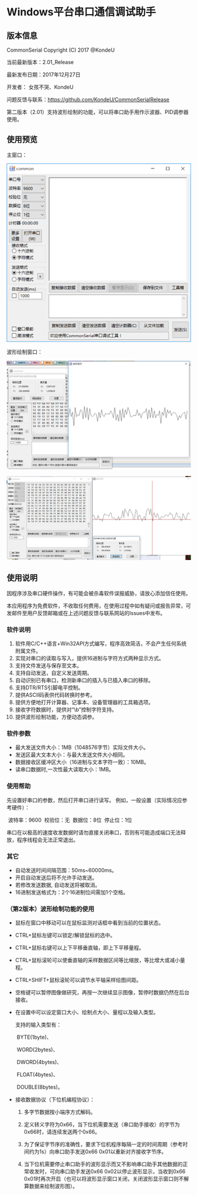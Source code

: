 # Windows平台串口通信调试助手

## 版本信息

CommonSerial Copyright (C)  2017 @KondeU

当前最新版本：2.01_Release

最新发布日期：2017年12月27日

开发者：	女孩不哭、KondeU

问题反馈与联系：https://github.com/KondeU/CommonSerialRelease

第二版本（2.01）支持波形绘制的功能，可以将串口助手用作示波器、PID调参器使用。

## 使用预览

主窗口：

![Main.png](./Pics/Main.png)

波形绘制窗口：

![Waveform](./Pics/Waveform.png)

![WaveformShow](./Pics/WaveformShow.png)

## 使用说明

因程序涉及串口硬件操作，有可能会被杀毒软件误报威胁，请放心添加信任使用。

本应用程序为免费软件，不收取任何费用，在使用过程中如有疑问或报告异常，可发邮件至用户反馈邮箱或在上述问题反馈与联系网站的Issues中发布。

### 软件说明

1. 软件用C/C++语言+Win32API方式编写，程序高效简洁，不会产生任何系统附属文件。
2. 实现对串口的读取与写入，提供16进制与字符方式两种显示方式。
3. 支持文件发送与保存至文本。
4. 支持自动发送，自定义发送周期。
5. 自动识别已有串口，检测新串口的插入与已插入串口的移除。
6. 支持DTR/RTS引脚电平控制。
7. 提供ASCII码表供代码转换时参考。
8. 提供方便地打开计算器、记事本、设备管理器的工具箱选项。
9. 接收字符数据时，提供对“\b”控制字符支持。
10. 提供波形绘制功能，方便动态调参。

### 软件参数

- 最大发送文件大小：1MB（1048576字节）实际文件大小。
- 发送区最大文本大小：与最大发送文件大小相同。
- 数据接收区缓冲区大小（16进制与文本字符一致）：10MB。
- 读串口数据时,一次性最大读取大小：1MB。

### 使用帮助

先设置好串口的参数，然后打开串口进行读写。
例如，一般设置（实际情况应参考硬件）：

​	波特率：9600
​	校验位：无
​	数据位：8位
​	停止位：1位

串口在以极高的速度收发数据时请勿直接关闭串口，否则有可能造成端口无法释放，程序线程会无法正常退出。

### 其它

- 自动发送时间间隔范围：50ms~60000ms。
- 开启自动发送后将不允许手动发送。
- 若修改发送数据, 自动发送将被取消。
- 16进制发送格式为：2个16进制位间需加1个空格。

### （第2版本）波形绘制功能的使用

- 鼠标在窗口中移动可以在鼠标监测对话框中看到当前的位置状态。
- CTRL+鼠标左键可以锁定/解锁鼠标的选中。
- CTRL+鼠标右键可以上下平移垂直轴，即上下平移量程。
- CTRL+鼠标滚轮可以使垂直轴的采样数据区间等比缩放，等比增大或减小量程。
- CTRL+SHIFT+鼠标滚轮可以调节水平轴采样绘图间距。
- 空格键可以暂停图像做研究，再按一次继续显示图像，暂停时数据仍然在后台接收。


- 在设置中可以设定窗口大小、绘制点大小、量程以及输入类型。

  支持的输入类型有：

  ​	BYTE(1byte)、

  ​	WORD(2bytes)、

  ​	DWORD(4bytes)、

  ​	FLOAT(4bytes)、

  ​	DOUBLE(8bytes)。


- 接收数据协议（下位机编程协议）：

  1. 多字节数据按小端序方式解码。

  2. 定义转义字符为0x66，当下位机需要发送（串口助手接收）的字节为0x66时，请连续发送两个0x66。

  3. 为了保证字节序的准确性，要求下位机程序每隔一定的时间周期（参考时间约为1s）向串口助手发送0x66 0x01以重新对齐接收字节序。

  4. 当下位机需要停止串口助手的波形显示而又不影响串口助手其他数据的正常收发时，可向串口助手发送0x66 0x02以停止波形显示，当收到0x66 0x01时再次开启（也可以将波形显示窗口关闭，关闭波形显示窗口则不解算数据来绘制波形图）。

